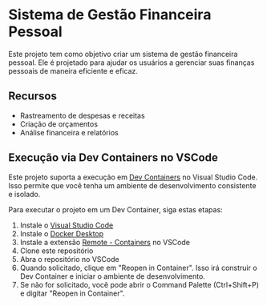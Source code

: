 # Sistema de Gestão Financeira Pessoal

Este projeto tem como objetivo criar um sistema de gestão financeira pessoal. Ele é projetado para ajudar os usuários a gerenciar suas finanças pessoais de maneira eficiente e eficaz.

## Recursos

- Rastreamento de despesas e receitas
- Criação de orçamentos
- Análise financeira e relatórios

## Execução via Dev Containers no VSCode

Este projeto suporta a execução em [Dev Containers](https://code.visualstudio.com/docs/remote/containers) no Visual Studio Code. Isso permite que você tenha um ambiente de desenvolvimento consistente e isolado.

Para executar o projeto em um Dev Container, siga estas etapas:

1. Instale o [Visual Studio Code](https://code.visualstudio.com/download)
2. Instale o [Docker Desktop](https://www.docker.com/products/docker-desktop)
3. Instale a extensão [Remote - Containers](https://marketplace.visualstudio.com/items?itemName=ms-vscode-remote.remote-containers) no VSCode
4. Clone este repositório
5. Abra o repositório no VSCode
6. Quando solicitado, clique em "Reopen in Container". Isso irá construir o Dev Container e iniciar o ambiente de desenvolvimento.
7. Se não for solicitado, você pode abrir o Command Palette (Ctrl+Shift+P) e digitar "Reopen in Container".
